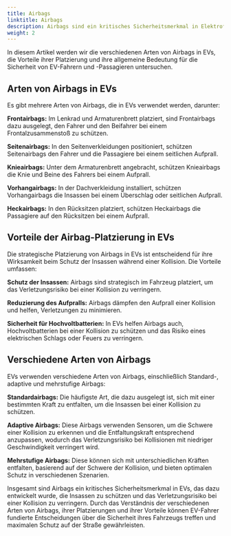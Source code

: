 ```yaml
---
title: Airbags
linktitle: Airbags
description: Airbags sind ein kritisches Sicherheitsmerkmal in Elektrofahrzeugen (EVs), das dazu entwickelt wurde, den Fahrer und die Passagiere bei einer Kollision oder einem plötzlichen Aufprall zu schützen.
weight: 2
---
```

<!-- markdownlint-disable MD033 -->

In diesem Artikel werden wir die verschiedenen Arten von Airbags in EVs, die Vorteile ihrer Platzierung und ihre allgemeine Bedeutung für die Sicherheit von EV-Fahrern und -Passagieren untersuchen.

## Arten von Airbags in EVs

Es gibt mehrere Arten von Airbags, die in EVs verwendet werden, darunter:

**Frontairbags:** Im Lenkrad und Armaturenbrett platziert, sind Frontairbags dazu ausgelegt, den Fahrer und den Beifahrer bei einem Frontalzusammenstoß zu schützen.

**Seitenairbags:** In den Seitenverkleidungen positioniert, schützen Seitenairbags den Fahrer und die Passagiere bei einem seitlichen Aufprall.

**Knieairbags:** Unter dem Armaturenbrett angebracht, schützen Knieairbags die Knie und Beine des Fahrers bei einem Aufprall.

**Vorhangairbags:** In der Dachverkleidung installiert, schützen Vorhangairbags die Insassen bei einem Überschlag oder seitlichen Aufprall.

**Heckairbags:** In den Rücksitzen platziert, schützen Heckairbags die Passagiere auf den Rücksitzen bei einem Aufprall.

## Vorteile der Airbag-Platzierung in EVs

Die strategische Platzierung von Airbags in EVs ist entscheidend für ihre Wirksamkeit beim Schutz der Insassen während einer Kollision. Die Vorteile umfassen:

**Schutz der Insassen:** Airbags sind strategisch im Fahrzeug platziert, um das Verletzungsrisiko bei einer Kollision zu verringern.

**Reduzierung des Aufpralls:** Airbags dämpfen den Aufprall einer Kollision und helfen, Verletzungen zu minimieren.

**Sicherheit für Hochvoltbatterien:** In EVs helfen Airbags auch, Hochvoltbatterien bei einer Kollision zu schützen und das Risiko eines elektrischen Schlags oder Feuers zu verringern.

## Verschiedene Arten von Airbags

EVs verwenden verschiedene Arten von Airbags, einschließlich Standard-, adaptive und mehrstufige Airbags:

**Standardairbags:** Die häufigste Art, die dazu ausgelegt ist, sich mit einer bestimmten Kraft zu entfalten, um die Insassen bei einer Kollision zu schützen.

**Adaptive Airbags:** Diese Airbags verwenden Sensoren, um die Schwere einer Kollision zu erkennen und die Entfaltungskraft entsprechend anzupassen, wodurch das Verletzungsrisiko bei Kollisionen mit niedriger Geschwindigkeit verringert wird.

**Mehrstufige Airbags:** Diese können sich mit unterschiedlichen Kräften entfalten, basierend auf der Schwere der Kollision, und bieten optimalen Schutz in verschiedenen Szenarien.

Insgesamt sind Airbags ein kritisches Sicherheitsmerkmal in EVs, das dazu entwickelt wurde, die Insassen zu schützen und das Verletzungsrisiko bei einer Kollision zu verringern. Durch das Verständnis der verschiedenen Arten von Airbags, ihrer Platzierungen und ihrer Vorteile können EV-Fahrer fundierte Entscheidungen über die Sicherheit ihres Fahrzeugs treffen und maximalen Schutz auf der Straße gewährleisten.